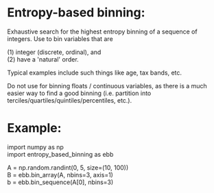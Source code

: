 # Entropy-based binning:

Exhaustive search for the highest entropy binning of a sequence of integers.
Use to bin variables that are

(1) integer (discrete, ordinal), and  
(2) have a 'natural' order.

Typical examples include such things like age, tax bands, etc.

Do not use for binning floats / continuous variables, as there is a
much easier way to find a good binning (i.e. partition into
terciles/quartiles/quintiles/percentiles, etc.).

# Example:

import numpy as np  
import entropy_based_binning as ebb  

A = np.random.randint(0, 5, size=(10, 100))  
B = ebb.bin_array(A, nbins=3, axis=1)  
b = ebb.bin_sequence(A[0], nbins=3)  

